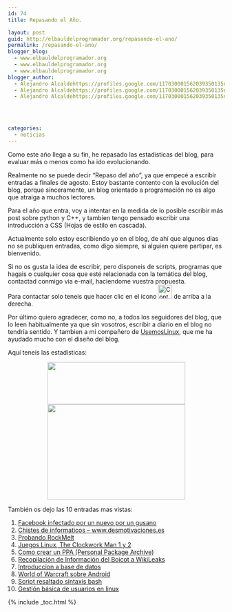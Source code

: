 ```yaml
---
id: 74
title: Repasando el Año.

layout: post
guid: http://elbauldelprogramador.org/repasando-el-ano/
permalink: /repasando-el-ano/
blogger_blog:
  - www.elbauldelprogramador.org
  - www.elbauldelprogramador.org
  - www.elbauldelprogramador.org
blogger_author:
  - Alejandro Alcaldehttps://profiles.google.com/117030001562039350135noreply@blogger.com
  - Alejandro Alcaldehttps://profiles.google.com/117030001562039350135noreply@blogger.com
  - Alejandro Alcaldehttps://profiles.google.com/117030001562039350135noreply@blogger.com

  
  
  
categories:
  - noticias
---
```

<div class="icoCalen">
</div>

Como este año llega a su fin, he repasado las estadisticas del blog, para evaluar más o menos como ha ido evolucionando.

Realmente no se puede decir &#8220;Repaso del año&#8221;, ya que empecé a escribir entradas a finales de agosto. Estoy bastante contento con la evolución del blog, porque sinceramente, un blog orientado a programación no es algo que atraiga a muchos lectores.

Para el año que entra, voy a intentar en la medida de lo posible escribir más post sobre python y C++, y tambien tengo pensado escribir una introducción a CSS (Hojas de estilo en cascada).  
  
<!--ad-->

  
Actualmente solo estoy escribiendo yo en el blog, de ahí que algunos dias no se publiquen entradas, como digo siempre, si alguien quiere partipar, es bienvenido.

Si no os gusta la idea de escribir, pero disponeis de scripts, programas que hagais o cualquier cosa que esté relacionada con la temática del blog, contactad conmigo via e-mail, haciendome vuestra propuesta.   
Para contactar solo teneis que hacer clic en el icono [<img src="http://lh3.ggpht.com/_IlK2pNFFgGM/TROHfpoBTBI/AAAAAAAAAN4/tsRODJlIw3s/contactar.png" alt="Contactar" title="Contactar" width="32px" height="32px" />][1] de arriba a la derecha.

Por último quiero agradecer, como no, a todos los seguidores del blog, que lo leen habitualmente ya que sin vosotros, escribir a diario en el blog no tendría sentido. Y tambien a mi compañero de <a target="_blank" href="http://usemoslinux.blogspot.com/">UsemosLinux</a>, que me ha ayudado mucho con el diseño del blog.

Aquí teneis las estadísticas:

<div class="separator" style="clear: both; text-align: center;">
  <a href="http://4.bp.blogspot.com/_IlK2pNFFgGM/TRssoG7-8OI/AAAAAAAAAOo/g6juOpJipgU/s1600/general.png" imageanchor="1" style="margin-left:1em; margin-right:1em"><img border="0" height="98" width="320" src="http://4.bp.blogspot.com/_IlK2pNFFgGM/TRssoG7-8OI/AAAAAAAAAOo/g6juOpJipgU/s320/general.png" /></a>
</div>



<div class="separator" style="clear: both; text-align: center;">
  <a href="http://2.bp.blogspot.com/_IlK2pNFFgGM/TRssoZoT49I/AAAAAAAAAOw/5qMqm0advic/s1600/publico.png" imageanchor="1" style="margin-left:1em; margin-right:1em"><img border="0" height="221" width="320" src="http://2.bp.blogspot.com/_IlK2pNFFgGM/TRssoZoT49I/AAAAAAAAAOw/5qMqm0advic/s320/publico.png" /></a>
</div>

También os dejo las 10 entradas mas vistas:

<ol type="1">
  <li>
    <a href="http://elbauldelprogramador.com/facebook-infestado-por-un-nuevo-por-un/">Facebook infectado por un nuevo por un gusano</a>
  </li>
  <li>
    <a href="http://elbauldelprogramador.com/chistes-de-informaticos/">Chistes de informaticos &#8211; www.desmotivaciones.es</a>
  </li>
  <li>
    <a href="http://elbauldelprogramador.com/probando-rockmelt/">Probando RockMelt</a>
  </li>
  <li>
    <a href="http://elbauldelprogramador.com/juegos-linux-clockwork-man-1-y-2/">Juegos Linux, The Clockwork Man 1 y 2</a>
  </li>
  <li>
    <a href="http://elbauldelprogramador.com/como-crear-un-repositorio-ppa-how/">Como crear un PPA (Personal Package Archive)</a>
  </li>
  <li>
    <a href="http://elbauldelprogramador.com/informacion-del-boicot-wikileaks/">Recopilación de Información del Boicot a WikiLeaks</a>
  </li>
  <li>
    <a href="http://elbauldelprogramador.com/introduccion-base-de-datos/">Introduccion a base de datos</a>
  </li>
  <li>
    <a href="http://elbauldelprogramador.com/world-of-warcraft-sobre-android/">World of Warcraft sobre Android</a>
  </li>
  <li>
    <a href="http://elbauldelprogramador.com/script-resaltado-sintaxis-bash/">Script resaltado sintaxis bash</a>
  </li>
  <li>
    <a href="http://elbauldelprogramador.com/gestion-basica-de-usuarios-en-linux/">Gestión básica de usuarios en linux</a>
  </li>
</ol>



 [1]: http://kontactr.com/user/algui91

{% include _toc.html %}
